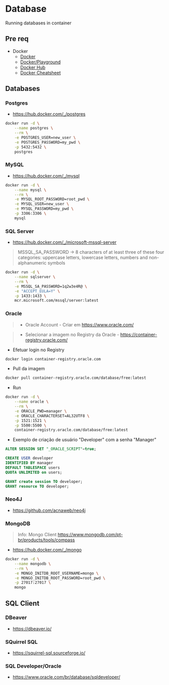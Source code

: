 # Database

Running databases in container

## Pre req

- Docker
    - [Docker](https://www.docker.com/)
    - [Docker/Playground](https://labs.play-with-docker.com/)
    - [Docker Hub](https://hub.docker.com/)
    - [Docker Cheatsheet](https://docs.docker.com/get-started/docker_cheatsheet.pdf)

## Databases

### Postgres

- https://hub.docker.com/_/postgres

```sh
docker run -d \
    --name postgres \
    --rm \
    -e POSTGRES_USER=new_user \
    -e POSTGRES_PASSWORD=my_pwd \
    -p 5432:5432 \
    postgres
```
### MySQL

- https://hub.docker.com/_/mysql

```sh
docker run -d \
    --name mysql \
    --rm \
    -e MYSQL_ROOT_PASSWORD=root_pwd \
    -e MYSQL_USER=new_user \
    -e MYSQL_PASSWORD=my_pwd \
    -p 3306:3306 \
    mysql
```

### SQL Server

- https://hub.docker.com/_/microsoft-mssql-server

> MSSQL_SA_PASSWORD -> 8 characters of at least three of these four categories: uppercase letters, lowercase letters, numbers and non-alphanumeric symbols

```sh
docker run -d \
    --name sqlserver \
    --rm \
    -e MSSQL_SA_PASSWORD=1q2w3e4R@ \
    -e "ACCEPT_EULA=Y" \
    -p 1433:1433 \
    mcr.microsoft.com/mssql/server:latest 
```

### Oracle

> - Oracle Account - Criar em https://www.oracle.com/

> - Selecionar a imagem no Registry da Oracle - https://container-registry.oracle.com/

* Efetuar login no Registry
  
```sh
docker login container-registry.oracle.com
```

* Pull da imagem
  
```sh
docker pull container-registry.oracle.com/database/free:latest
```
* Run

```sh
docker run -d \
    --name oracle \
    --rm \
    -e ORACLE_PWD=manager \
    -e ORACLE_CHARACTERSET=AL32UTF8 \
    -p 1521:1521 \
    -p 5500:5500 \
    container-registry.oracle.com/database/free:latest
```

* Exemplo de criação de usuário "Developer" com a senha "Manager"

```sql
ALTER SESSION SET "_ORACLE_SCRIPT"=true;

CREATE USER developer
IDENTIFIED BY manager
DEFAULT TABLESPACE users
QUOTA UNLIMITED on users;

GRANT create session TO developer;
GRANT resource TO developer;
```
### Neo4J

- https://github.com/acnaweb/neo4j

### MongoDB

> Info: Mongo Client https://www.mongodb.com/pt-br/products/tools/compass

- https://hub.docker.com/_/mongo

```sh
docker run -d \
    --name mongodb \
    --rm \
    -e MONGO_INITDB_ROOT_USERNAME=mongo \
    -e MONGO_INITDB_ROOT_PASSWORD=root_pwd \
    -p 27017:27017 \
    mongo
```
## SQL Client

### DBeaver

- https://dbeaver.io/

### SQuirrel SQL

- https://squirrel-sql.sourceforge.io/

### SQL Developer/Oracle

- https://www.oracle.com/br/database/sqldeveloper/
